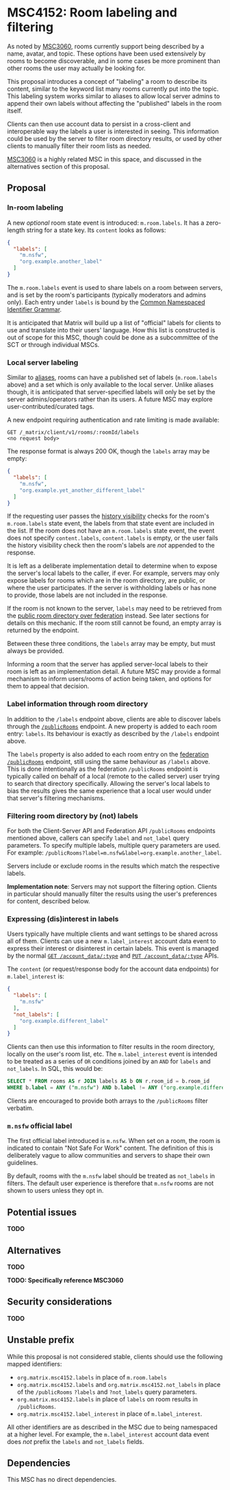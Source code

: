 # MSC4152: Room labeling and filtering

As noted by [MSC3060](https://github.com/matrix-org/matrix-spec-proposals/pull/3060), rooms currently
support being described by a name, avatar, and topic. These options have been used extensively by
rooms to become discoverable, and in some cases be more prominent than other rooms the user may actually
be looking for.

This proposal introduces a concept of "labeling" a room to describe its content, similar to the keyword
list many rooms currently put into the topic. This labeling system works similar to aliases to allow
local server admins to append their own labels without affecting the "published" labels in the room
itself.

Clients can then use account data to persist in a cross-client and interoperable way the labels a user
is interested in seeing. This information could be used by the server to filter room directory results,
or used by other clients to manually filter their room lists as needed.

[MSC3060](https://github.com/matrix-org/matrix-spec-proposals/pull/3060) is a highly related MSC in
this space, and discussed in the alternatives section of this proposal.

## Proposal

### In-room labeling

A new *optional* room state event is introduced: `m.room.labels`. It has a zero-length string for a
state key. Its `content` looks as follows:

```json
{
  "labels": [
    "m.nsfw",
    "org.example.another_label"
  ]
}
```

The `m.room.labels` event is used to share labels on a room between servers, and is set by the room's
participants (typically moderators and admins only). Each entry under `labels` is bound by the
[Common Namespaced Identifier Grammar](https://spec.matrix.org/v1.10/appendices/#common-namespaced-identifier-grammar).

It is anticipated that Matrix will build up a list of "official" labels for clients to use and translate
into their users' language. How this list is constructed is out of scope for this MSC, though could
be done as a subcommittee of the SCT or through individual MSCs.

### Local server labeling

Similar to [aliases](https://spec.matrix.org/v1.10/client-server-api/#room-aliases), rooms can have
a published set of labels (`m.room.labels` above) and a set which is only available to the local server.
Unlike aliases though, it is anticipated that server-specified labels will only be set by the server
admins/operators rather than its users. A future MSC may explore user-contributed/curated tags.

A new endpoint requiring authentication and rate limiting is made available:

```
GET /_matrix/client/v1/rooms/:roomId/labels
<no request body>
```

The response format is always 200 OK, though the `labels` array may be empty:

```json
{
  "labels": [
    "m.nsfw",
    "org.example.yet_another_different_label"
  ]
}
```

If the requesting user passes the [history visibility](https://spec.matrix.org/v1.10/client-server-api/#room-history-visibility)
checks for the room's `m.room.labels` state event, the labels from that state event are included in
the list. If the room does not have an `m.room.labels` state event, the event does not specify
`content.labels`, `content.labels` is empty, or the user fails the history visibility check then the
room's labels are *not* appended to the response.

It is left as a deliberate implementation detail to determine when to expose the server's local labels
to the caller, if ever. For example, servers may only expose labels for rooms which are in the room
directory, are public, or where the user participates. If the server is withholding labels or has none
to provide, those labels are not included in the response.

If the room is not known to the server, `labels` may need to be retrieved from the
[public room directory over federation](https://spec.matrix.org/v1.10/server-server-api/#public-room-directory)
instead. See later sections for details on this mechanic. If the room still cannot be found, an empty
array is returned by the endpoint.

Between these three conditions, the `labels` array may be empty, but must always be provided.

Informing a room that the server has applied server-local labels to their room is left as an implementation
detail. A future MSC may provide a formal mechanism to inform users/rooms of action being taken, and
options for them to appeal that decision.

### Label information through room directory

In addition to the `/labels` endpoint above, clients are able to discover labels through the
[`/publicRooms`](https://spec.matrix.org/v1.10/client-server-api/#get_matrixclientv3publicrooms)
endpoint. A new property is added to each room entry: `labels`. Its behaviour is exactly as described
by the `/labels` endpoint above.

The `labels` property is also added to each room entry on the [federation `/publicRooms`](https://spec.matrix.org/v1.10/server-server-api/#get_matrixfederationv1publicrooms)
endpoint, still using the same behaviour as `/labels` above. This is done intentionally as the federation
`/publicRooms` endpoint is typically called on behalf of a local (remote to the called server) user
trying to search that directory specifically. Allowing the server's local labels to bias the results
gives the same experience that a local user would under that server's filtering mechanisms.

### Filtering room directory by (not) labels

For both the Client-Server API and Federation API `/publicRooms` endpoints mentioned above, callers
can specify `label` and `not_label` query parameters. To specify multiple labels, multiple query parameters
are used. For example: `/publicRooms?label=m.nsfw&label=org.example.another_label`.

Servers include or exclude rooms in the results which match the respective labels.

**Implementation note**: Servers may not support the filtering option. Clients in particular should
manually filter the results using the user's preferences for content, described below.

### Expressing (dis)interest in labels

Users typically have multiple clients and want settings to be shared across all of them. Clients can
use a new `m.label_interest` account data event to express their interest or disinterest in certain
labels. This event is managed by the normal [`GET /account_data/:type`](https://spec.matrix.org/v1.10/client-server-api/#get_matrixclientv3useruseridaccount_datatype)
and [`PUT /account_data/:type`](https://spec.matrix.org/v1.10/client-server-api/#put_matrixclientv3useruseridaccount_datatype)
APIs.

The `content` (or request/response body for the account data endpoints) for `m.label_interest` is:

```json
{
  "labels": [
    "m.nsfw"
  ],
  "not_labels": [
    "org.example.different_label"
  ]
}
```

Clients can then use this information to filter results in the room directory, locally on the user's
room list, etc. The `m.label_interest` event is intended to be treated as a series of `OR` conditions
joined by an `AND` for `labels` and `not_labels`. In SQL, this would be:

```sql
SELECT * FROM rooms AS r JOIN labels AS b ON r.room_id = b.room_id
WHERE b.label = ANY ("m.nsfw") AND b.label != ANY ("org.example.different_label");
```

<!-- TODO: Verify SQL syntax above -->

Clients are encouraged to provide both arrays to the `/publicRooms` filter verbatim.

### `m.nsfw` official label

The first official label introduced is `m.nsfw`. When set on a room, the room is indicated to contain
"Not Safe For Work" content. The definition of this is deliberately vague to allow communities and
servers to shape their own guidelines.

By default, rooms with the `m.nsfw` label should be treated as `not_labels` in filters. The default
user experience is therefore that `m.nsfw` rooms are not shown to users unless they opt in.

## Potential issues

**TODO**

## Alternatives

**TODO**

**TODO: Specifically reference MSC3060**

## Security considerations

**TODO**

## Unstable prefix

While this proposal is not considered stable, clients should use the following mapped identifiers:

* `org.matrix.msc4152.labels` in place of `m.room.labels`
* `org.matrix.msc4152.labels` and `org.matrix.msc4152.not_labels` in place of the `/publicRooms`
  `?labels` and `?not_labels` query parameters.
* `org.matrix.msc4152.labels` in place of `labels` on room results in `/publicRooms`.
* `org.matrix.msc4152.label_interest` in place of `m.label_interest`.

All other identifiers are as described in the MSC due to being namespaced at a higher level. For
example, the `m.label_interest` account data event does *not* prefix the `labels` and `not_labels`
fields.

## Dependencies

This MSC has no direct dependencies.
